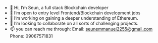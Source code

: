 - 👋 Hi, I’m Seun, a full stack Blockchain developer
- 👀 I’m open to entry level Frontend/Blockchain development jobs
- 🌱 I’m working on gaining a deeper understanding of Ethereum.
- 💞️ I’m looking to collaborate on all sorts of challenging projects.
- 📫 you can reach me through:
     Email: seunemmanuel2255@gmail.com
     Phone: 09067571831
     
